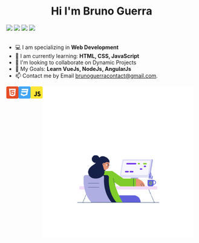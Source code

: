 <h1 align="center">Hi I'm Bruno Guerra</h1>

<a href="https://brunoguerra.netlify.app"><img src="https://img.shields.io/badge/portolio-3f3f3f?style=for-the-badge&logo=vercel&logoColor=white"/></a>
<a href="https://github.com/brunorguerra/"><img src="https://img.shields.io/badge/GitHub-100000?style=for-the-badge&logo=github&logoColor=white"/></a>
<a href="https://www.linkedin.com/in/bruno-guerra-b657a0216/"><img src="https://img.shields.io/badge/LinkedIn-0077B5?style=for-the-badge&logo=linkedin&logoColor=white"/></a>
<a href="https://www.instagram.com/bruno.bernardees/"><img src="https://img.shields.io/badge/Instagram-E4405F?style=for-the-badge&logo=instagram&logoColor=white"/></a>
</br></br>
- 💻 I am specializing in <strong>Web Development</strong>
- 🌱 I am currently learning: <strong>HTML, CSS, JavaScript</strong>
- 🔎 I'm looking to collaborate on Dynamic Projects
- 🚀 My Goals: <strong>Learn VueJs, NodeJs, AngularJs</strong>
- 📫 Contact me by Email brunoguerracontact@gmail.com.

<p>
<img src="/assets/html.svg" alt="html5" width="32px" height="32px" align="left"/>
<img src="/assets/css.svg" alt="css3" width="32px" height="32px" align="left"/>
<img src="/assets/javascript.svg" alt="js" width="32px" height="32px" align="left"/>
</p>

<img src="/assets/coding.gif" alt="gif" width="400px" height="400px" align="center"/>
